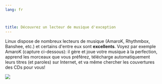 ```yaml
---
lang: fr



title: Découvrez un lecteur de musique d'exception
---
```


Linux dispose de nombreux lecteurs de musique (AmaroK, Rhythmbox, 
Banshee, etc.) et certains d'entre eux sont <b>excellents</b>. Voyez par 
exemple AmaroK (capture ci-dessous): il gère et joue votre musique à la 
perfection, apprend les morceaux que vous préférez, télécharge 
automatiquement leurs titres (et paroles) sur Internet, et va même 
chercher les couvertures des CDs pour vous!

<img src="Images/amarok.png" />




